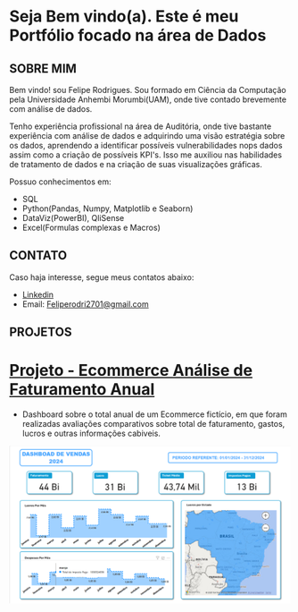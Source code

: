 # Seja Bem vindo(a). Este é meu Portfólio focado na área de Dados

## SOBRE MIM
  Bem vindo! sou Felipe Rodrigues. Sou formado em Ciência da Computação pela Universidade Anhembi Morumbi(UAM), onde tive contado brevemente com análise de dados.

  Tenho experiência profissional na área de Auditória, onde tive bastante experiência com análise de dados e adquirindo uma visão estratégia sobre os dados, aprendendo a identificar possíveis vulnerabilidades nops dados assim como a criação de possíveis KPI's. Isso me auxiliou nas habilidades de tratamento de dados e na criação de suas visualizações gráficas.

Possuo conhecimentos em:

* SQL
* Python(Pandas, Numpy, Matplotlib e Seaborn)
* DataViz(PowerBI), QliSense
* Excel(Formulas complexas e Macros)

## CONTATO
Caso haja interesse, segue meus contatos abaixo:

* [Linkedin](https://www.linkedin.com/in/felipe-rodrigues2701/)
* Email: Feliperodri2701@gmail.com

## PROJETOS
# [Projeto - Ecommerce Análise de Faturamento Anual](https://github.com/FelipeRodrii/Projeto-Ecommerce)
* Dashboard sobre o total anual de um Ecommerce fictício, em que foram realizadas avaliações comparativos sobre total de faturamento, gastos, lucros e outras informações cabiveis. 
<img src="https://github.com/FelipeRodrii/Projeto-Ecommerce/blob/main/Dashboard" width = "600px" />


